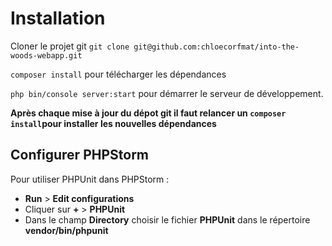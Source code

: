 # Installation

Cloner le projet git `git clone git@github.com:chloecorfmat/into-the-woods-webapp.git` 

`composer install` pour télécharger les dépendances

`php bin/console server:start` pour démarrer le serveur de développement.



**Après chaque mise à jour du dépot git il faut relancer un  `composer install`pour installer les nouvelles dépendances** 



## Configurer PHPStorm

Pour utiliser PHPUnit dans PHPStorm :

- **Run** > **Edit configurations** 
- Cliquer sur **+**  > **PHPUnit**  
- Dans le champ **Directory** choisir le fichier **PHPUnit** dans le répertoire **vendor/bin/phpunit** 